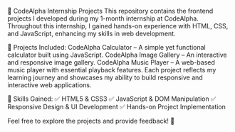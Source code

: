 🚀 CodeAlpha Internship Projects
This repository contains the frontend projects I developed during my 1-month internship at CodeAlpha. Throughout this internship, I gained hands-on experience with HTML, CSS, and JavaScript, enhancing my skills in web development.

🔹 Projects Included:
CodeAlpha Calculator – A simple yet functional calculator built using JavaScript.
CodeAlpha Image Gallery – An interactive and responsive image gallery.
CodeAlpha Music Player – A web-based music player with essential playback features.
Each project reflects my learning journey and showcases my ability to build responsive and interactive web applications.

🎯 Skills Gained:
✅ HTML5 & CSS3
✅ JavaScript & DOM Manipulation
✅ Responsive Design & UI Development
✅ Hands-on Project Implementation

Feel free to explore the projects and provide feedback! 🚀